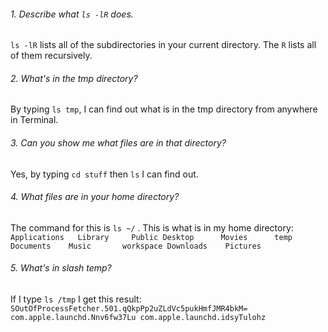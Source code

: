 ###### 1. Describe what `ls -lR` does.

`ls -lR` lists all of the subdirectories in your current directory. The `R` lists all of them recursively. 
###### 2. What's in the tmp directory?

By typing `ls tmp`, I can find out what is in the tmp directory from anywhere in Terminal.

###### 3. Can you show me what files are in that directory?

Yes, by typing `cd stuff` then `ls` I can find out.

###### 4. What files are in your home directory?

The command for this is `ls ~/` . This is what is in my home directory: `Applications	Library		Public
                                                                           Desktop		Movies		temp
                                                                           Documents	Music		workspace
                                                                           Downloads	Pictures`
###### 5. What's in slash temp?

If I type `ls /tmp` I get this result: `SOutOfProcessFetcher.501.qQkpPp2uZLdVc5pukHmfJMR4bkM=
                                                  com.apple.launchd.Nnv6fw37Lu
                                                  com.apple.launchd.idsyTulohz`
                                                  
                                               
                                                  
